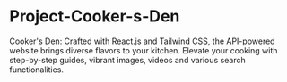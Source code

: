 # Project-Cooker-s-Den
Cooker's Den:  Crafted with React.js and Tailwind CSS, the API-powered website brings diverse flavors to your kitchen. Elevate your cooking with step-by-step guides, vibrant images, videos and various search functionalities.
